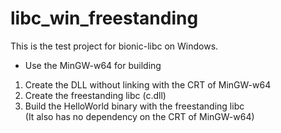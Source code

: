 # libc_win_freestanding

This is the test project for bionic-libc on Windows.

* Use the MinGW-w64 for building
1. Create the DLL without linking with the CRT of MinGW-w64
2. Create the freestanding libc (c.dll)
3. Build the HelloWorld binary with the freestanding libc<br/>
   (It also has no dependency on the CRT of MinGW-w64)

